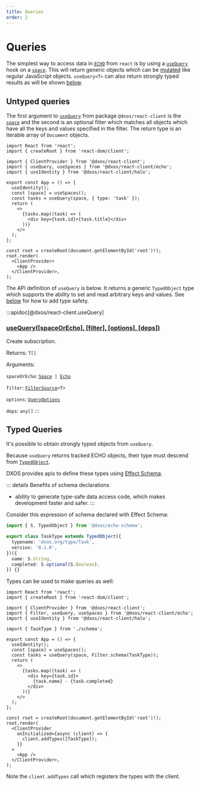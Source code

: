 ```yaml
---
title: Queries
order: 2
---
```


# Queries

The simplest way to access data in [`ECHO`](../) from `react` is by using a [`useQuery`](/api/@dxos/react-client/functions#usequery-space-filter) hook on a [`space`](../../glossary.md#space). This will return generic objects which can be [mutated](./mutations.md) like regular JavaScript objects. `useQuery<T>` can also return strongly typed results as will be shown [below](#typed-queries).

## Untyped queries

The first argument to [`useQuery`](/api/@dxos/react-client/functions#usequery-space-filter) from package `@dxos/react-client` is the [`space`](../../glossary.md#space) and the second is an optional filter which matches all objects which have all the keys and values specified in the filter. The return type is an iterable array of `Document` objects.

```tsx{10} file=./snippets/use-query.tsx#L5-
import React from 'react';
import { createRoot } from 'react-dom/client';

import { ClientProvider } from '@dxos/react-client';
import { useQuery, useSpaces } from '@dxos/react-client/echo';
import { useIdentity } from '@dxos/react-client/halo';

export const App = () => {
  useIdentity();
  const [space] = useSpaces();
  const tasks = useQuery(space, { type: 'task' });
  return (
    <>
      {tasks.map((task) => (
        <div key={task.id}>{task.title}</div>
      ))}
    </>
  );
};

const root = createRoot(document.getElementById('root')!);
root.render(
  <ClientProvider>
    <App />
  </ClientProvider>,
);
```

The API definition of `useQuery` is below. It returns a generic `TypedObject` type which supports the ability to set and read arbitrary keys and values. See [below](#typed-queries) for how to add type safety.

:::apidoc[@dxos/react-client.useQuery]
### [useQuery(\[spaceOrEcho\], \[filter\], \[options\], \[deps\])](https://github.com/dxos/dxos/blob/ce1e5d079/packages/sdk/react-client/src/echo/useQuery.ts#L21)

Create subscription.

Returns: <code>T\[]</code>

Arguments:

`spaceOrEcho`: <code>[Space](/api/@dxos/react-client/interfaces/Space) | [Echo](/api/@dxos/react-client/interfaces/Echo)</code>

`filter`: <code>[FilterSource](/api/@dxos/react-client/types/FilterSource)\<T></code>

`options`: <code>[QueryOptions](/api/@dxos/react-client/interfaces/QueryOptions)</code>

`deps`: <code>any\[]</code>
:::

## Typed Queries

It's possible to obtain strongly typed objects from `useQuery`.

Because `useQuery` returns tracked ECHO objects, their type must descend from [`TypedObject`](/api/@dxos/client/classes/TypedObject).

DXOS provides apis to define these types using [Effect Schema](https://effect.website).

::: details Benefits of schema declarations

* ability to generate type-safe data access code, which makes development faster and safer.
  :::

Consider this expression of schema declared with Effect Schema:

```ts file=./snippets/schema.ts#L5-
import { S, TypedObject } from '@dxos/echo-schema';

export class TaskType extends TypedObject({
  typename: 'dxos.org/type/Task',
  version: '0.1.0',
})({
  name: S.String,
  completed: S.optional(S.Boolean),
}) {}
```

Types can be used to make queries as well:

```tsx file=./snippets/use-query-typed.tsx#L5-
import React from 'react';
import { createRoot } from 'react-dom/client';

import { ClientProvider } from '@dxos/react-client';
import { Filter, useQuery, useSpaces } from '@dxos/react-client/echo';
import { useIdentity } from '@dxos/react-client/halo';

import { TaskType } from './schema';

export const App = () => {
  useIdentity();
  const [space] = useSpaces();
  const tasks = useQuery(space, Filter.schema(TaskType));
  return (
    <>
      {tasks.map((task) => (
        <div key={task.id}>
          {task.name} - {task.completed}
        </div>
      ))}
    </>
  );
};

const root = createRoot(document.getElementById('root')!);
root.render(
  <ClientProvider
    onInitialized={async (client) => {
      client.addTypes([TaskType]);
    }}
  >
    <App />
  </ClientProvider>,
);
```

Note the `client.addTypes` call which registers the types with the client.
